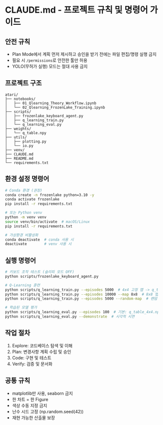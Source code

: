 # CLAUDE.md - 프로젝트 규칙 및 명령어 가이드

## 안전 규칙
- Plan Mode에서 계획 먼저 제시하고 승인을 받기 전에는 파일 편집/명령 실행 금지
- 필요 시 `/permissions`로 안전한 툴만 허용
- YOLO(무허가 실행) 모드는 절대 사용 금지

## 프로젝트 구조
```
atari/
├── notebooks/
│   ├── 01_Qlearning_Theory_Workflow.ipynb
│   └── 02_Qlearning_FrozenLake_Training.ipynb
├── scripts/
│   ├── frozenlake_keyboard_agent.py
│   ├── q_learning_train.py
│   └── q_learning_eval.py
├── weights/
│   └── q_table.npy
├── utils/
│   ├── plotting.py
│   └── io.py
├── venv/
├── CLAUDE.md
├── README.md
└── requirements.txt
```

## 환경 설정 명령어
```bash
# Conda 환경 (권장)
conda create -n frozenlake python=3.10 -y
conda activate frozenlake
pip install -r requirements.txt

# 또는 Python venv
python -m venv venv
source venv/bin/activate  # macOS/Linux
pip install -r requirements.txt

# 가상환경 비활성화
conda deactivate  # conda 사용 시
deactivate        # venv 사용 시
```

## 실행 명령어
```bash
# 키보드 조작 테스트 (슬리피 모드 OFF)
python scripts/frozenlake_keyboard_agent.py

# Q-Learning 훈련
python scripts/q_learning_train.py --episodes 5000  # 4x4 고정 맵 -> q_table_4x4.npy
python scripts/q_learning_train.py --episodes 10000 --map 8x8  # 8x8 맵 -> q_table_8x8.npy
python scripts/q_learning_train.py --episodes 5000 --random-map  # 랜덤 맵 -> q_table_4x4_random.npy

# 학습된 모델 평가
python scripts/q_learning_eval.py --episodes 100  # 기본: q_table_4x4.npy
python scripts/q_learning_eval.py --demonstrate  # 시각적 시연
```

## 작업 절차
1. Explore: 코드베이스 탐색 및 이해
2. Plan: 변경사항 계획 수립 및 승인
3. Code: 구현 및 테스트
4. Verify: 검증 및 문서화

## 공통 규칙
- matplotlib만 사용, seaborn 금지
- 한 차트 = 한 Figure
- 색상 수동 지정 금지
- 난수 시드 고정 (np.random.seed(42))
- 재현 가능한 산출물 보장
